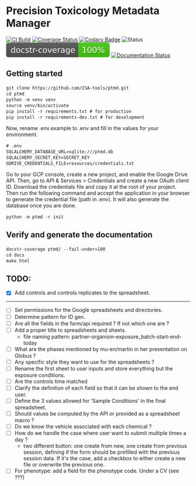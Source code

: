 # Precision Toxicology Metadata Manager
[![CI Build](https://github.com/precisiontox/ptox-metadata-manager/actions/workflows/build.yml/badge.svg)](https://github.com/precisiontox/ptox-metadata-manager/actions/workflows/build.yml)
[![Coverage Status](https://coveralls.io/repos/github/precisiontox/ptox-metadata-manager/badge.svg?branch=terazus-badges)](https://coveralls.io/github/precisiontox/ptox-metadata-manager?branch=terazus-badges)
[![Codacy Badge](https://app.codacy.com/project/badge/Grade/1503dc8bf33c40bbb474ec328ba90219)](https://www.codacy.com/gh/precisiontox/ptox-metadata-manager/dashboard?utm_source=github.com&amp;utm_medium=referral&amp;utm_content=precisiontox/ptox-metadata-manager&amp;utm_campaign=Badge_Grade)
![Status](https://camo.githubusercontent.com/d101bf45a713753a714d0cd41b86cd92fbcda60c63f32f48c611e63b5df2e656/68747470733a2f2f696d672e736869656c64732e696f2f62616467652f7374617475732d616c7068612d6f72616e6765)
![Documentation Coverage](./docs_badge.svg)
[![Documentation Status](https://readthedocs.org/projects/pretox-metadata-manager/badge/?version=latest)](https://pretox-metadata-manager.readthedocs.io/en/latest/?badge=latest)

## Getting started
```shell
git clone https://github.com/ISA-tools/ptmd.git
cd ptmd
python -m venv venv
source venv/bin/activate
pip install -r requirements.txt # for production
pip install -r requirements-dev.txt # for development
```

Now, rename .env.example to .env and fill in the values for your environment.
```text
# .env
SQLALCHEMY_DATABASE_URL=sqlite:///ptmd.db
SQLALCHEMY_SECRET_KEY=SECRET_KEY
GDRIVE_CREDENTIALS_FILE=resources/credentials.txt
```

Go to your GCP console, create a new project, and enable the Google Drive API. Then, go to API & Services > Credentials 
and create a new OAuth client ID. Download the credentials file and copy it at the root of your project. Then run the 
following command and accept the application in your browser to generate the credential file (path in .env).
It will also generate the database once you are done.
```shell
python -m ptmd -r init
```

## Verify and generate the documentation
```shell
docstr-coverage ptmd/ --fail-under=100
cd docs
make html
```


## TODO:
- [x] Add controls and controls replicates to the spreadsheet.
-----
- [ ] Set permissions for the Google spreadsheets and directories.
- [ ] Determine pattern for ID gen.
- [ ] Are all the fields in the form/api required ? If not which one are ?
- [ ] Add a proper title to spreadsheets and sheets.
  - file naming pattern: partner-organism-exposure_batch-start-end-today
- [ ] What are the phases mentioned by mu-en/martin in her presentation on Globus ?
- [ ] Any specific style they want to use for the spreadsheets ?
- [ ] Rename the first sheet to user inputs and store everything but the exposure conditions.
- [ ] Are the controls time matched
- [ ] Clarify the definition of each field so that it can be shown to the end user.
- [ ] Define the 3 values allowed for 'Sample Conditions' in the final spreadsheet.
- [ ] Should values be computed by the API or provided as a spreadsheet macro ?
- [ ] Do we know the vehicle associated with each chemical ?
- [ ] How do we handle the case where user want to submit multiple times a day ?
  - two different button: one create from new, one create from previous session, defining if the form
  should be prefilled with the previous session data. If it's the case, add a checkbox to either create a new
  file or overwrite the previous one.
- [ ] For phenotype: add a field for the phenotype code. Under a CV (see ???)